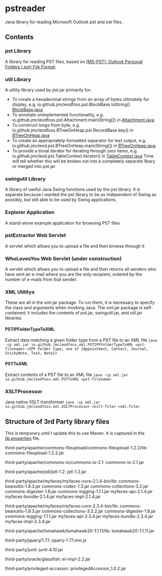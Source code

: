 # pstreader
Java library for reading Microsoft Outlook pst and ost files.

## Contents
### pst Library
A library for reading PST files, based on [[MS-PST]: Outlook Personal Folders (.pst) File Format](https://docs.microsoft.com/en-us/openspecs/office_file_formats/ms-pst/141923d5-15ab-4ef1-a524-6dce75aae546).

### util Library
A utility library used by pst.jar primarily for:
* To create a hexadecimal strings from an array of bytes ultimately for display, e.g. io.github.jmcleodfoss.pst.BlockBase.toString() [BlockBase.java](https://github.com/Jmcleodfoss/pstreader/blob/master/src/io/github/jmcleodfoss/pst/BlockBase.java)
* To annotate unimplemented functionality, e.g. io.github.jmcleodfoss.pst.Attachment.main(String[]) in [Attachment.java](https://github.com/Jmcleodfoss/pstreader/blob/master/src/io/github/jmcleodfoss/pst/Attachment.java)
* To construct longs from byte, e.g. io.github.jmcleodfoss.BTreeOnHeap.pst.RecordBase.key() in [BTreeOnHeap.java](https://github.com/Jmcleodfoss/pstreader/blob/master/src/io/github/jmcleodfoss/pst/BTreeOnHeap.java)
* To create an appropriately-formatted separator for text output, e.g. io.github.jmcleod.pst.BTreeOnHeap.main(String[]) in [BTreeOnHeap.java](https://github.com/Jmcleodfoss/pstreader/blob/master/src/io/github/jmcleodfoss/pst/BTreeOnHeap.java)
* To provide a trivial iterator for iterating through zero items, e.g. io.github.jmcleod.pst.TableContext.iterator() in [TableContext.java](https://github.com/Jmcleodfoss/pstreader/blob/master/src/io/github/jmcleodfoss/pst/TableContext.java)
Time will tell whether this will be broken out into a completely separate libary or merged into pst.jar

### swingutil Library
A library of useful Java Swing functions used by the pst library. It is separate because I wanted the pst library to be as independent of Swing as possibly, but still able to be used by Swing applications.

### Explorer Application
A stand-alone example application for browsing PST files

### pstExtractor Web Servlet
A servlet which allows you to upload a file and then browse through it

### WhoLovesYou Web Servlet (under construction)
A servlet which allows you to upload a file and then returns all senders who have sent an e-mail where you are the only recipient, ordered by the number of e-mails from that sender.

### XML Utilitys
These are all in the xml.jar package. To run them, it is necessary to specify the class and arguments when invoking Java. The xml.jar package is self-contained; it includes the contents of pst.jar, swingutil.jar, and util.jar libraries.

#### PSTIPFolderTypeToXML
Extract data matching a given folder type from a PST file to an XML file
`java -cp xml.jar io.github.jmcleodfoss.xml.PSTIPFFolderTypeToXML <pst-filename> <IPF Folder type, one of {Appointment, Contact, Journal, StickyNote, Task, Note}>`

#### PSTToXML
Extract contents of a PST file to an XML file
`java -cp xml.jar io.github.jmcleodfoss.xml.PSTToXML <pst-filename>`

### XSLTProcessor
Java native XSLT transformer
`java -cp xml.jar io.github.jmcleodfoss.xml.XSLTProcessor <xslt-file> <xml-file>`

## Structure of 3rd Party library files
This is temporary until I update this to use Maven. It is captured in the [lib.properties](https://github.com/Jmcleodfoss/pstreader/blob/master/lib.properties) file.

third-party/apache/commons-fileupload/commons-fileupload-1.2.2/lib:
commons-fileupload-1.2.2.jar

third-party/apache/commons-io/commons-io-2.1:
commons-io-2.1.jar

third-party/apache/jstl/jstl-1.2:
jstl-1.2.jar

third-party/apache/myfaces/myfaces-core-2.1.4-bin/lib:
commons-beanutils-1.8.3.jar
commons-codec-1.3.jar
commons-collections-3.2.jar
commons-digester-1.8.jar
commons-logging-1.1.1.jar
myfaces-api-2.1.4.jar
myfaces-bundle-2.1.4.jar
myfaces-impl-2.1.4.jar

third-party/apache/myfaces/myfaces-core-2.3.4-bin/lib:
commons-beanutils-1.9.3.jar
commons-collections-3.2.2.jar
commons-digester-1.8.jar
commons-logging-1.1.1.jar
myfaces-api-2.3.4.jar
myfaces-bundle-2.3.4.jar
myfaces-impl-2.3.4.jar

third-party/apache/tomahawk/tomahawk20-1.1.11/lib:
tomahawk20-1.1.11.jar

third-party/jquery/1.7.1:
jquery-1.7.1.min.js

third-party/junit:
junit-4.10.jar

third-party/oracle/glassfish:
el-impl-2.2.jar

third-party/privileged-accessor:
privilegedAccessor_1.0.2.jar
